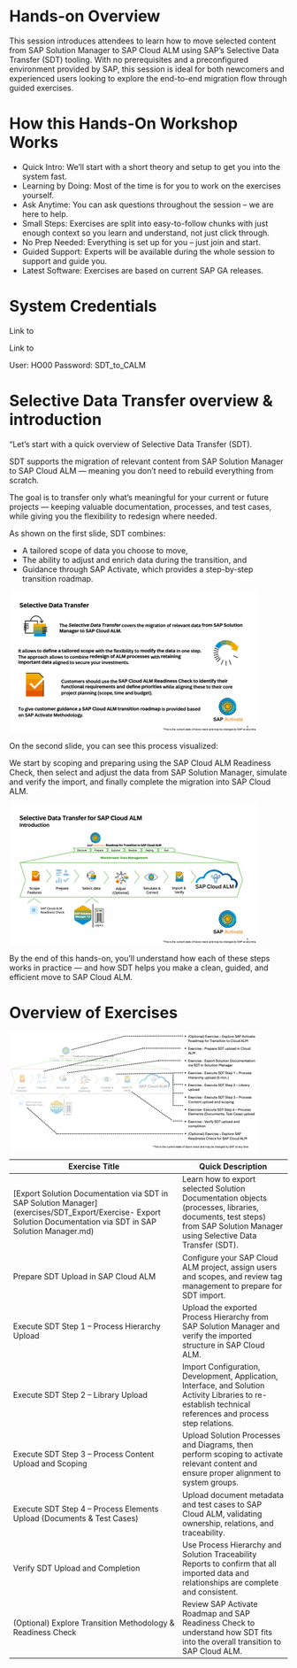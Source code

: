 # Hands-on Overview

This session introduces attendees to learn how to move selected content from SAP Solution Manager to SAP Cloud ALM using SAP’s Selective Data Transfer (SDT) tooling. With no prerequisites and a preconfigured environment provided by SAP, this session is ideal for both newcomers and experienced users looking to explore the end-to-end migration flow through guided exercises.

# How this Hands-On Workshop Works

- Quick Intro: We’ll start with a short theory and setup to get you into the system fast.
- Learning by Doing: Most of the time is for you to work on the exercises yourself.
- Ask Anytime: You can ask questions throughout the session – we are here to help.
- Small Steps: Exercises are split into easy-to-follow chunks with just enough context so you learn and understand, not just click through.
- No Prep Needed: Everything is set up for you – just join and start.
- Guided Support: Experts will be available during the whole session to support and guide you.
- Latest Software: Exercises are based on current SAP GA releases.
# System Credentials

Link to

Link to

User: HO00
Password: SDT_to_CALM

# Selective Data Transfer overview & introduction

“Let’s start with a quick overview of Selective Data Transfer (SDT).

SDT supports the migration of relevant content from SAP Solution Manager to SAP Cloud ALM — meaning you don’t need to rebuild everything from scratch.

The goal is to transfer only what’s meaningful for your current or future projects — keeping valuable documentation, processes, and test cases, while giving you the flexibility to redesign where needed.

As shown on the first slide, SDT combines:

- A tailored scope of data you choose to move,
- The ability to adjust and enrich data during the transition, and
- Guidance through SAP Activate, which provides a step-by-step transition roadmap.

![Image1](Images/Picture1.png)

On the second slide, you can see this process visualized:

We start by scoping and preparing using the SAP Cloud ALM Readiness Check, then select and adjust the data from SAP Solution Manager, simulate and verify the import, and finally complete the migration into SAP Cloud ALM.

![image2](Images/Picture2.png)

By the end of this hands-on, you’ll understand how each of these steps works in practice — and how SDT helps you make a clean, guided, and efficient move to SAP Cloud ALM.

# Overview of Exercises

![image3](Images/Picture3.png)

| **Exercise Title** | **Quick Description** |
| --- | --- |
| [Export Solution Documentation via SDT in SAP Solution Manager](exercises/SDT_Export/Exercise- Export Solution Documentation via SDT in SAP Solution Manager.md) | Learn how to export selected Solution Documentation objects (processes, libraries, documents, test steps) from SAP Solution Manager using Selective Data Transfer (SDT). |
| Prepare SDT Upload in SAP Cloud ALM | Configure your SAP Cloud ALM project, assign users and scopes, and review tag management to prepare for SDT import. |
| Execute SDT Step 1 – Process Hierarchy Upload | Upload the exported Process Hierarchy from SAP Solution Manager and verify the imported structure in SAP Cloud ALM. |
| Execute SDT Step 2 – Library Upload | Import Configuration, Development, Application, Interface, and Solution Activity Libraries to re-establish technical references and process step relations. |
| Execute SDT Step 3 – Process Content Upload and Scoping | Upload Solution Processes and Diagrams, then perform scoping to activate relevant content and ensure proper alignment to system groups. |
| Execute SDT Step 4 – Process Elements Upload (Documents & Test Cases) | Upload document metadata and test cases to SAP Cloud ALM, validating ownership, relations, and traceability. |
| Verify SDT Upload and Completion | Use Process Hierarchy and Solution Traceability Reports to confirm that all imported data and relationships are complete and consistent. |
| (Optional) Explore Transition Methodology & Readiness Check | Review SAP Activate Roadmap and SAP Readiness Check to understand how SDT fits into the overall transition to SAP Cloud ALM. |
